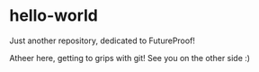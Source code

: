 # hello-world
Just another repository, dedicated to FutureProof!

Atheer here, getting to grips with git! See you on the other side :)
